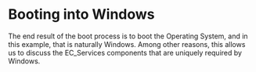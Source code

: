 # Booting into Windows

The end result of the boot process is to boot the Operating System, and in this example, that is naturally Windows.  Among other reasons, this allows us to discuss the EC_Services components that are uniquely required by Windows.

